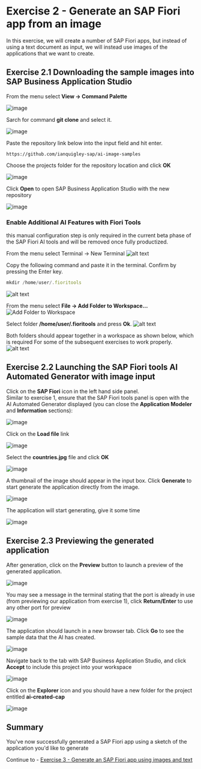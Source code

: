 #  Exercise 2 - Generate an SAP Fiori app from an image

In this exercise, we will create a number of SAP Fiori apps, but instead of using a text document as input, we will instead use images of the applications that we want to create.

## Exercise 2.1 Downloading the sample images into SAP Business Application Studio

From the menu select **View -> Command Palette**

![image](ex2img1.png)

Sarch for command **git clone** and select it.

![image](ex2img2.png)

Paste the repository link below into the input field and hit enter.

```
https://github.com/ianquigley-sap/ai-image-samples
```

Choose the projects folder for the repository location and click **OK**

![image](ex2img3.png)

Click **Open** to open SAP Business Application Studio with the new repository

![image](ex2img4.png)

### Enable Additional AI Features with Fiori Tools

this manual configuration step is only required in the current beta phase of the SAP Fiori AI tools and will be removed once fully productized.

From the menu select Terminal -> New Terminal
![alt text](ex2img4a1.png)

Copy the following command and paste it in the terminal. Confirm by pressing the Enter key.

```js
mkdir /home/user/.fioritools
```
![alt text](ex2img4a2.png)

From the menu select **File -> Add Folder to Workspace...**
![Add Folder to Workspace](ex2img4a.png)

Select folder **/home/user/.fioritools** and press **Ok**.
![alt text](ex2img4b.png)

Both folders should appear together in a workspace as shown below, which is required For some of the subsequent exercises to work properly.
![alt text](ex2img4c.png)
## Exercise 2.2 Launching the SAP Fiori tools AI Automated Generator with image input

Click on the **SAP Fiori** icon in the left hand side panel.\
Similar to exercise 1, ensure that the SAP Fiori tools panel is open with the AI Automated Generator displayed (you can close the **Application Modeler** and **Information** sections):

![image](ex2img5.png)

Click on the **Load file** link

![image](ex2img6.png)

Select the **countries.jpg** file and click **OK**

![image](ex2img72.png)

A thumbnail of the image should appear in the input box.  Click **Generate** to start generate the application directly from the image.

![image](ex2img8.png)

The application will start generating, give it some time

![image](ex2img9.png)

## Exercise 2.3 Previewing the generated application

After generation, click on the **Preview** button to launch a preview of the generated application.  

![image](ex2img10.png)

You may see a message in the terminal stating that the port is already in use (from previewing our application from exercise 1), click **Return/Enter** to use any other port for preview

![image](ex2img11.png)

The application should launch in a new browser tab. Click **Go** to see the sample data that the AI has created.

![image](ex2img12.png)

Navigate back to the tab with SAP Business Application Studio, and click **Accept** to include this project into your workspace

![image](ex2img13.png)

Click on the **Explorer** icon and you should have a new folder for the project entitled **ai-created-cap**

![image](ex2img14.png)

## Summary

You've now successfully generated a SAP Fiori app using a sketch of the application you'd like to generate

Continue to - [Exercise 3 - Generate an SAP Fiori app using images and text](../ex3/README.md)
